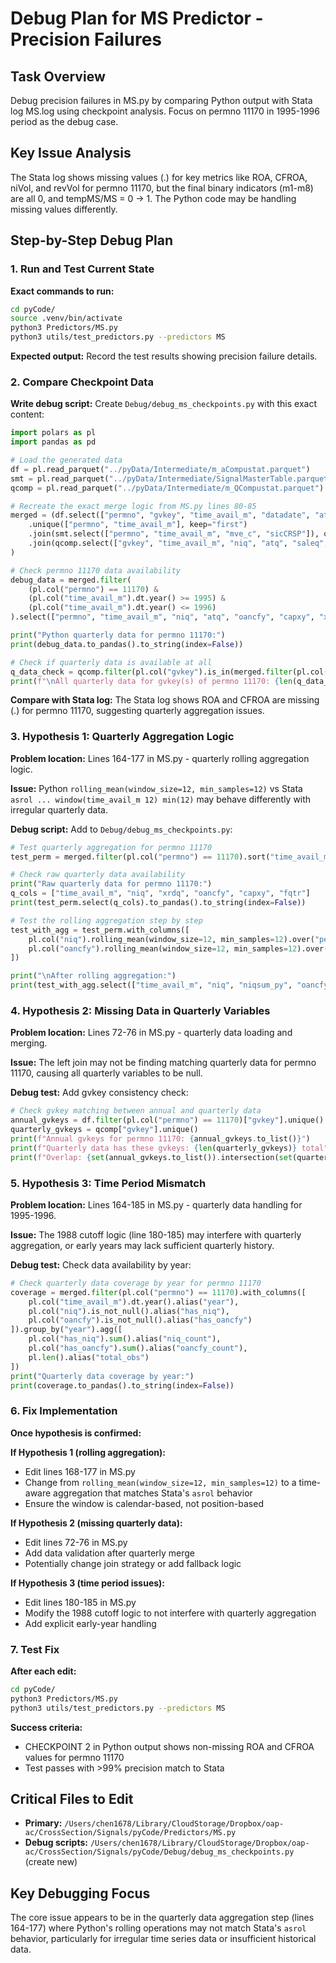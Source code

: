 # Debug Plan for MS Predictor - Precision Failures

## Task Overview
Debug precision failures in MS.py by comparing Python output with Stata log MS.log using checkpoint analysis. Focus on permno 11170 in 1995-1996 period as the debug case.

## Key Issue Analysis
The Stata log shows missing values (.) for key metrics like ROA, CFROA, niVol, and revVol for permno 11170, but the final binary indicators (m1-m8) are all 0, and tempMS/MS = 0 → 1. The Python code may be handling missing values differently.

## Step-by-Step Debug Plan

### 1. Run and Test Current State
**Exact commands to run:**
```bash
cd pyCode/
source .venv/bin/activate
python3 Predictors/MS.py
python3 utils/test_predictors.py --predictors MS
```

**Expected output:** Record the test results showing precision failure details.

### 2. Compare Checkpoint Data
**Write debug script:** Create `Debug/debug_ms_checkpoints.py` with this exact content:
```python
import polars as pl
import pandas as pd

# Load the generated data
df = pl.read_parquet("../pyData/Intermediate/m_aCompustat.parquet")
smt = pl.read_parquet("../pyData/Intermediate/SignalMasterTable.parquet")
qcomp = pl.read_parquet("../pyData/Intermediate/m_QCompustat.parquet")

# Recreate the exact merge logic from MS.py lines 80-85
merged = (df.select(["permno", "gvkey", "time_avail_m", "datadate", "at", "ceq", "ni", "oancf", "fopt", "wcapch", "ib", "dp", "xrd", "capx", "xad", "revt"])
    .unique(["permno", "time_avail_m"], keep="first")
    .join(smt.select(["permno", "time_avail_m", "mve_c", "sicCRSP"]), on=["permno", "time_avail_m"], how="inner")
    .join(qcomp.select(["gvkey", "time_avail_m", "niq", "atq", "saleq", "oancfy", "capxy", "xrdq", "fyearq", "fqtr", "datafqtr", "datadateq"]), on=["gvkey", "time_avail_m"], how="left")
)

# Check permno 11170 data availability
debug_data = merged.filter(
    (pl.col("permno") == 11170) & 
    (pl.col("time_avail_m").dt.year() >= 1995) & 
    (pl.col("time_avail_m").dt.year() <= 1996)
).select(["permno", "time_avail_m", "niq", "atq", "oancfy", "capxy", "xrdq", "fqtr"])

print("Python quarterly data for permno 11170:")
print(debug_data.to_pandas().to_string(index=False))

# Check if quarterly data is available at all
q_data_check = qcomp.filter(pl.col("gvkey").is_in(merged.filter(pl.col("permno") == 11170)["gvkey"].unique()))
print(f"\nAll quarterly data for gvkey(s) of permno 11170: {len(q_data_check)} rows")
```

**Compare with Stata log:** The Stata log shows ROA and CFROA are missing (.) for permno 11170, suggesting quarterly aggregation issues.

### 3. Hypothesis 1: Quarterly Aggregation Logic
**Problem location:** Lines 164-177 in MS.py - quarterly rolling aggregation logic.

**Issue:** Python `rolling_mean(window_size=12, min_samples=12)` vs Stata `asrol ... window(time_avail_m 12) min(12)` may behave differently with irregular quarterly data.

**Debug script:** Add to `Debug/debug_ms_checkpoints.py`:
```python
# Test quarterly aggregation for permno 11170
test_perm = merged.filter(pl.col("permno") == 11170).sort("time_avail_m")

# Check raw quarterly data availability
print("Raw quarterly data for permno 11170:")
q_cols = ["time_avail_m", "niq", "xrdq", "oancfy", "capxy", "fqtr"]
print(test_perm.select(q_cols).to_pandas().to_string(index=False))

# Test the rolling aggregation step by step
test_with_agg = test_perm.with_columns([
    pl.col("niq").rolling_mean(window_size=12, min_samples=12).over("permno").mul(4).alias("niqsum_py"),
    pl.col("oancfy").rolling_mean(window_size=12, min_samples=12).over("permno").mul(4).alias("oancfysum_py")
])

print("\nAfter rolling aggregation:")
print(test_with_agg.select(["time_avail_m", "niq", "niqsum_py", "oancfy", "oancfysum_py"]).to_pandas().to_string(index=False))
```

### 4. Hypothesis 2: Missing Data in Quarterly Variables
**Problem location:** Lines 72-76 in MS.py - quarterly data loading and merging.

**Issue:** The left join may not be finding matching quarterly data for permno 11170, causing all quarterly variables to be null.

**Debug test:** Add gvkey consistency check:
```python
# Check gvkey matching between annual and quarterly data
annual_gvkeys = df.filter(pl.col("permno") == 11170)["gvkey"].unique()
quarterly_gvkeys = qcomp["gvkey"].unique()
print(f"Annual gvkeys for permno 11170: {annual_gvkeys.to_list()}")
print(f"Quarterly data has these gvkeys: {len(quarterly_gvkeys)} total")
print(f"Overlap: {set(annual_gvkeys.to_list()).intersection(set(quarterly_gvkeys.to_list()))}")
```

### 5. Hypothesis 3: Time Period Mismatch
**Problem location:** Lines 164-185 in MS.py - quarterly data handling for 1995-1996.

**Issue:** The 1988 cutoff logic (line 180-185) may interfere with quarterly aggregation, or early years may lack sufficient quarterly history.

**Debug test:** Check data availability by year:
```python
# Check quarterly data coverage by year for permno 11170
coverage = merged.filter(pl.col("permno") == 11170).with_columns([
    pl.col("time_avail_m").dt.year().alias("year"),
    pl.col("niq").is_not_null().alias("has_niq"),
    pl.col("oancfy").is_not_null().alias("has_oancfy")
]).group_by("year").agg([
    pl.col("has_niq").sum().alias("niq_count"),
    pl.col("has_oancfy").sum().alias("oancfy_count"),
    pl.len().alias("total_obs")
])
print("Quarterly data coverage by year:")
print(coverage.to_pandas().to_string(index=False))
```

### 6. Fix Implementation
**Once hypothesis is confirmed:**

**If Hypothesis 1 (rolling aggregation):** 
- Edit lines 168-177 in MS.py
- Change from `rolling_mean(window_size=12, min_samples=12)` to a time-aware aggregation that matches Stata's `asrol` behavior
- Ensure the window is calendar-based, not position-based

**If Hypothesis 2 (missing quarterly data):**
- Edit lines 72-76 in MS.py  
- Add data validation after quarterly merge
- Potentially change join strategy or add fallback logic

**If Hypothesis 3 (time period issues):**
- Edit lines 180-185 in MS.py
- Modify the 1988 cutoff logic to not interfere with quarterly aggregation
- Add explicit early-year handling

### 7. Test Fix
**After each edit:**
```bash
cd pyCode/
python3 Predictors/MS.py
python3 utils/test_predictors.py --predictors MS
```

**Success criteria:** 
- CHECKPOINT 2 in Python output shows non-missing ROA and CFROA values for permno 11170
- Test passes with >99% precision match to Stata

## Critical Files to Edit
- **Primary:** `/Users/chen1678/Library/CloudStorage/Dropbox/oap-ac/CrossSection/Signals/pyCode/Predictors/MS.py`
- **Debug scripts:** `/Users/chen1678/Library/CloudStorage/Dropbox/oap-ac/CrossSection/Signals/pyCode/Debug/debug_ms_checkpoints.py` (create new)

## Key Debugging Focus
The core issue appears to be in the quarterly data aggregation step (lines 164-177) where Python's rolling operations may not match Stata's `asrol` behavior, particularly for irregular time series data or insufficient historical data.